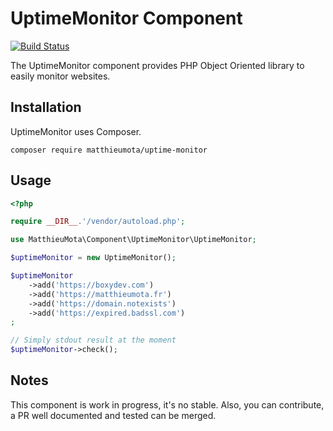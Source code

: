 UptimeMonitor Component
=======================

[![Build Status](https://travis-ci.org/matthieumota/uptime-monitor.svg?branch=master)](https://travis-ci.org/matthieumota/uptime-monitor)

The UptimeMonitor component provides PHP Object Oriented library to easily monitor websites.

## Installation

UptimeMonitor uses Composer.

```
composer require matthieumota/uptime-monitor
```

## Usage

```php
<?php

require __DIR__.'/vendor/autoload.php';

use MatthieuMota\Component\UptimeMonitor\UptimeMonitor;

$uptimeMonitor = new UptimeMonitor();

$uptimeMonitor
    ->add('https://boxydev.com')
    ->add('https://matthieumota.fr')
    ->add('https://domain.notexists')
    ->add('https://expired.badssl.com')
;

// Simply stdout result at the moment
$uptimeMonitor->check();

```

## Notes

This component is work in progress, it's no stable. Also, you can contribute, a PR well documented and tested can be merged.
